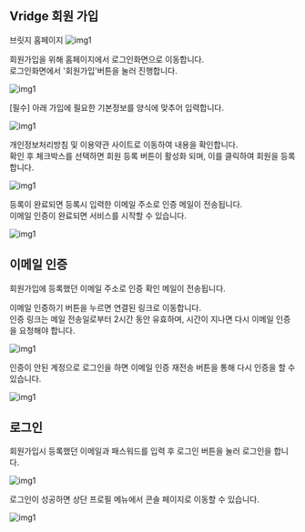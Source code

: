 ## Vridge 회원 가입
브릿지 홈페이지
![img1](https://raw.githubusercontent.com/vazilcompany/vridge-docs/main/guide/img/getting_started/vridge_index.png)  

회원가입을 위해 홈페이지에서 로그인화면으로 이동합니다.  
로그인화면에서 '회원가입'버튼을 눌러 진행합니다.  

![img1](https://raw.githubusercontent.com/vazilcompany/vridge-docs/main/guide/img/getting_started/sign_in_and_sign_up_01.png)  

[필수] 아래 가입에 필요한 기본정보를 양식에 맞추어 입력합니다.

![img1](https://raw.githubusercontent.com/vazilcompany/vridge-docs/main/guide/img/getting_started/sign_in_and_sign_up_02.png)  

개인정보처리방침 및 이용약관 사이트로 이동하여 내용을 확인합니다.  
확인 후 체크박스를 선택하면 회원 등록 버튼이 활성화 되며, 이를 클릭하여 회원을 등록합니다.

![img1](https://raw.githubusercontent.com/vazilcompany/vridge-docs/main/guide/img/getting_started/sign_in_and_sign_up_03.png)  

등록이 완료되면 등록시 입력한 이메일 주소로 인증 메일이 전송됩니다.  
이메일 인증이 완료되면 서비스를 시작할 수 있습니다.

![img1](https://raw.githubusercontent.com/vazilcompany/vridge-docs/main/guide/img/getting_started/sign_in_and_sign_up_04.png)  


## 이메일 인증

회원가입에 등록했던 이메일 주소로 인증 확인 메일이 전송됩니다.

이메일 인증하기 버튼을 누르면 연결된 링크로 이동합니다.  
인증 링크는 메일 전송일로부터 2시간 동안 유효하며, 시간이 지나면 다시 이메일 인증을 요청해야 합니다.

![img1](https://raw.githubusercontent.com/vazilcompany/vridge-docs/main/guide/img/getting_started/sign_in_and_sign_up_05.png)  

인증이 안된 계정으로 로그인을 하면 이메일 인증 재전송 버튼을 통해 다시 인증을 할 수 있습니다.

![img1](https://raw.githubusercontent.com/vazilcompany/vridge-docs/main/guide/img/getting_started/sign_in_and_sign_up_06.png)  



## 로그인

회원가입시 등록했던 이메일과 패스워드를 입력 후 로그인 버튼을 눌러 로그인을 합니다.

![img1](https://raw.githubusercontent.com/vazilcompany/vridge-docs/main/guide/img/getting_started/sign_in_and_sign_up_07.png)  


로그인이 성공하면 상단 프로필 메뉴에서 콘솔 페이지로 이동할 수 있습니다.

![img1](https://raw.githubusercontent.com/vazilcompany/vridge-docs/main/guide/img/getting_started/sign_in_and_sign_up_08.png)  
